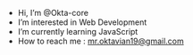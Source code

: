 - Hi, I’m @Okta-core
- I’m interested in Web Development
- I’m currently learning JavaScript
- How to reach me : mr.oktavian19@gmail.com

<!---
Okta-core/Okta-core is a ✨ special ✨ repository because its `README.md` (this file) appears on your GitHub profile.
You can click the Preview link to take a look at your changes.
--->

